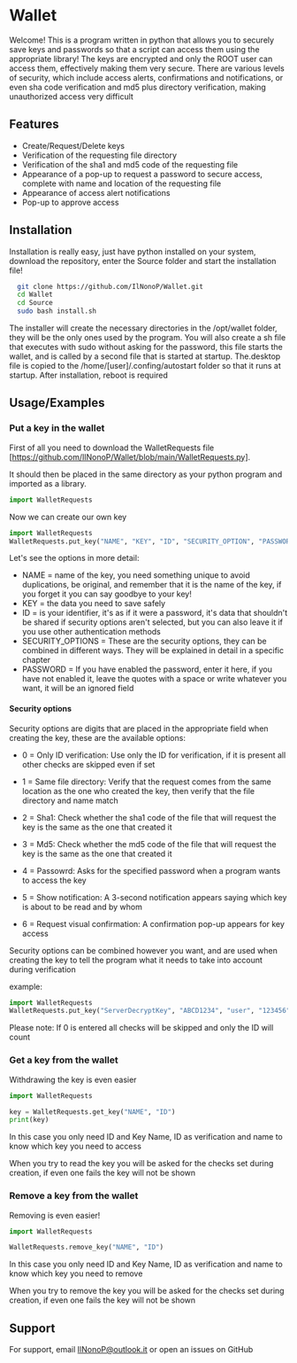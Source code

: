 
# Wallet

Welcome! This is a program written in python that allows you to securely save keys and passwords so that a script can access them using the appropriate library! The keys are encrypted and only the ROOT user can access them, effectively making them very secure. There are various levels of security, which include access alerts, confirmations and notifications, or even sha code verification and md5 plus directory verification, making unauthorized access very difficult

## Features

- Create/Request/Delete keys
- Verification of the requesting file directory
- Verification of the sha1 and md5 code of the requesting file
- Appearance of a pop-up to request a password to secure access, complete with name and location of the requesting file
- Appearance of access alert notifications
- Pop-up to approve access


## Installation

Installation is really easy, just have python installed on your system, download the repository, enter the Source folder and start the installation file!

```bash
  git clone https://github.com/IlNonoP/Wallet.git
  cd Wallet
  cd Source
  sudo bash install.sh
```

The installer will create the necessary directories in the /opt/wallet folder, they will be the only ones used by the program. You will also create a sh file that executes with sudo without asking for the password, this file starts the wallet, and is called by a second file that is started at startup. The.desktop file is copied to the /home/[user]/.confing/autostart folder so that it runs at startup. After installation, reboot is required


## Usage/Examples
### Put a key in the wallet
First of all you need to download the WalletRequests file [https://github.com/IlNonoP/Wallet/blob/main/WalletRequests.py].

It should then be placed in the same directory as your python program and imported as a library.


```python
import WalletRequests
```

Now we can create our own key

```python
import WalletRequests
WalletRequests.put_key("NAME", "KEY", "ID", "SECURITY_OPTION", "PASSWORD")
```
Let's see the options in more detail:

- NAME = name of the key, you need something unique to avoid duplications, be original, and remember that it is the name of the key, if you forget it you can say goodbye to your key!
- KEY = the data you need to save safely
- ID = is your identifier, it's as if it were a password, it's data that shouldn't be shared if security options aren't selected, but you can also leave it if you use other authentication methods
- SECURITY_OPTIONS = These are the security options, they can be combined in different ways. They will be explained in detail in a specific chapter
- PASSWORD = If you have enabled the password, enter it here, if you have not enabled it, leave the quotes with a space or write whatever you want, it will be an ignored field

#### Security options
Security options are digits that are placed in the appropriate field when creating the key, these are the available options:

- 0 = Only ID verification: Use only the ID for verification, if it is present all other checks are skipped even if set

- 1 = Same file directory: Verify that the request comes from the same location as the one who created the key, then verify that the file directory and name match

- 2 = Sha1: Check whether the sha1 code of the file that will request the key is the same as the one that created it

- 3 = Md5: Check whether the md5 code of the file that will request the key is the same as the one that created it

- 4 = Passowrd: Asks for the specified password when a program wants to access the key

- 5 = Show notification: A 3-second notification appears saying which key is about to be read and by whom

- 6 = Request visual confirmation: A confirmation pop-up appears for key access

Security options can be combined however you want, and are used when creating the key to tell the program what it needs to take into account during verification

example:
```python
import WalletRequests
WalletRequests.put_key("ServerDecryptKey", "ABCD1234", "user", "123456", "password1")
```

Please note: If 0 is entered all checks will be skipped and only the ID will count

### Get a key from the wallet
Withdrawing the key is even easier
```python
import WalletRequests

key = WalletRequests.get_key("NAME", "ID")
print(key)
```

In this case you only need ID and Key Name, ID as verification and name to know which key you need to access

When you try to read the key you will be asked for the checks set during creation, if even one fails the key will not be shown

### Remove a key from the wallet
Removing is even easier!
```python
import WalletRequests

WalletRequests.remove_key("NAME", "ID")
```
In this case you only need ID and Key Name, ID as verification and name to know which key you need to remove

When you try to remove the key you will be asked for the checks set during creation, if even one fails the key will not be shown

## Support

For support, email IlNonoP@outlook.it or open an issues on GitHub


